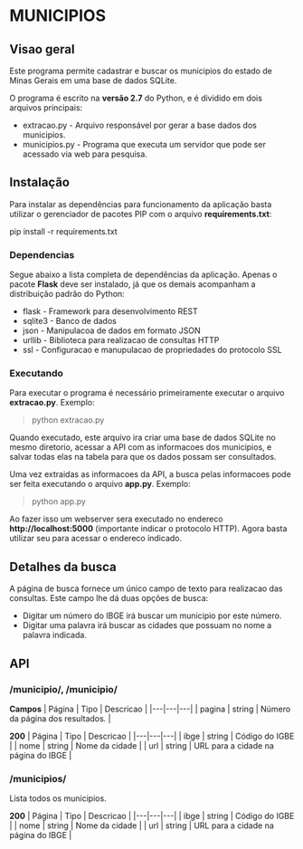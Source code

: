 # MUNICIPIOS #

## Visao geral

Este programa permite cadastrar e buscar os municipios
do estado de Minas Gerais em uma base de dados SQLite.

O programa é escrito na **versão 2.7** do Python, e é
dividido em dois arquivos principais:

* extracao.py - Arquivo responsável por gerar a base dados dos municipios.
* municipios.py - Programa que executa um servidor que pode ser acessado via web para pesquisa.

## Instalação

Para instalar as dependências para funcionamento da aplicação
basta utilizar o gerenciador de pacotes PIP com
o arquivo **requirements.txt**:

pip install -r requirements.txt

### Dependencias

Segue abaixo a lista completa de dependências da aplicação.
Apenas o pacote **Flask** deve ser instalado, já que os
demais acompanham a distribuição padrão do Python:

* flask - Framework para desenvolvimento REST
* sqlite3 - Banco de dados
* json - Manipulacoa de dados em formato JSON
* urllib - Biblioteca para realizacao de consultas HTTP
* ssl - Configuracao e manupulacao de propriedades do protocolo SSL

### Executando

Para executar o programa é necessário primeiramente executar
o arquivo **extracao.py**. Exemplo:

> python extracao.py

Quando executado, este arquivo ira criar uma base de dados
SQLite no mesmo diretorio, acessar a API com as informacoes
dos municipios, e salvar todas elas na tabela para que os
dados possam ser consultados.

Uma vez extraidas as informacoes da API, a busca pelas informacoes
pode ser feita executando o arquivo **app.py**. Exemplo:

> python app.py

Ao fazer isso um webserver sera executado no endereco
**http://localhost:5000** (importante indicar o protocolo HTTP).
Agora basta utilizar seu para acessar o endereco indicado.

## Detalhes da busca

A página de busca fornece um único campo de texto para
realizacao das consultas. Este campo lhe dá duas opções de busca:

* Digitar um número do IBGE irá buscar um municipio por este número.
* Digitar uma palavra irá buscar as cidades que possuam no nome a palavra indicada.

## API 

### /municipio/<ibge>, /municipio/<nome cidade>

**Campos**
| Página | Tipo | Descricao |
|---|---|---|
| pagina | string | Número da página dos resultados. |

**200**
| Página | Tipo | Descricao |
|---|---|---|
| ibge | string | Código do IGBE |
| nome | string | Nome da cidade |
| url | string | URL para a cidade na página do IBGE |

### /municipios/
Lista todos os municipios.

**200**
| Página | Tipo | Descricao |
|---|---|---|
| ibge | string | Código do IGBE |
| nome | string | Nome da cidade |
| url | string | URL para a cidade na página do IBGE |
